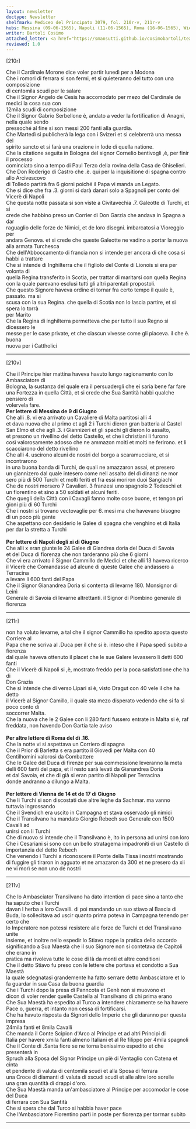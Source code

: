 ```yaml
---
layout: newsletter
doctype: Newsletter
shelfmark: Mediceo del Principato 3079, fol. 210r-v, 211r-v
hubs: Messina (09-06-1565), Napoli (11-06-1565), Roma (16-06-1565), Wien (14-06-1565), Wien (17-06-1565)
writer: Bartoli Cosimo
attached_letter: <a href="https://smansutti.github.io/cosimobartoli/texts/2977_070/">2977_070</a>
reviewed: 1.0
---
```


[210r]  
  
  
Che il Cardinale Morone dice voler partir lunedì per a Modona  
Che i romori di ferrara si son fermi, et si quieteranno del tutto con una composizione  
di centomila scudi per le salare  
Che il Signor Angelo de Cesis ha accomodato per mezo del Cardinale de medici la cosa sua con  
12mila scudi di composizione  
Che il Signor Gabrio Serbellone è, andato a veder la fortification di Anagni, nella quale sendo  
pressoché al fine si son messi 200 fanti alla guardia.  
Che Martedì si publicherà la lega con i Svizeri et si celebrerrà una messa del  
spirito sancto et si farà una orazione in lode di quella natione.  
Che la citatione seguita in Bologna del signor Cornelio bentivogli ,è, per finir il processo  
cominciato sino a tempo di Paul Terzo della rovina della Casa de Ghiselieri.  
Che Don Roderigo di Castro che .è. qui per la inquisitione di spagna contro allo Arcivescovo  
di Tolledo partirà fra 6 giorni poiché il Papa vi manda un Legato.  
Che si dice che fra .3. giorni si darà danari solo a Spagnoli per conto del Vicerè di Napoli  
Che questa notte passata si son viste a Civitavechia .7. Galeotte di Turchi, et si  
crede che habbino preso un Corrier di Don Garzia che andava in Spagna a dar  
raguaglio delle forze de Nimici, et de loro disegni. imbarcatosi a Vioreggio per  
andara Genova. et si crede che queste Galeotte ne vadino a portar la nuova  
alla armata Turchesca  
Che dell'Abboccamento di francia non si intende per ancora di che cosa si habbi a trattare  
Che si intende di Inghilterra che il figliolo del Conte di Lionois si era per volonta di  
quella Regina transferito in Scotia, per trattar di maritarsi con quella Regina  
con la quale parevano esclusi tutti gli altri parentati propostoli.  
Che questo Signore haveva ordine di tornar fra certo tempo il quale è, passato. ma si  
scusa con la sua Regina. che quella di Scotia non lo lascia partire, et si spera lo torrà  
per Marito  
Che la Regina di inghilterra permetteva che per tutto il suo Regno si dicessero le  
messe per le case private, et che ciascun vivesse come gli piaceva. il che è. buona  
nuova per i Cattholici  
  
---  

[210v]  
  
  
Che il Principe hier mattina haveva havuto lungo ragionamento con lo Ambasciatore di  
Bologna, la sustanza del quale era il persuadergli che ei saria bene far fare  
una Fortezza in quella Città, et si crede che Sua Santità habbi qualche pensiero di  
volervela fare.  
<strong>Per lettere di Messina de 9 di Giugno</strong>  
Che alli .8. vi era arrivato un Cavaliere di Malta partitosi alli 4  
et dava nuova che al primo et agli 2 i Turchi dieron gran batteria al Castel  
San Elmo et che agli .3. i Giannizeri et gli spachi gli dieron lo assalto,  
et presono un rivellino del detto Castello, et che i christiani li furono  
così valorosamente adosso che ne ammazon molti et molti ne ferirono. et li  
scacciarono del detto rivellino  
Che alli 4. uscirono alcuni de nostri del borgo a scaramucciare, et si incontrarono  
in una buona banda di Turchi, de quali ne amazzaron assai, et presero  
un giannizero dal quale intesero come nell assalto del dì dinanzi ne mor  
sero più di 500 Turchi et molti feriti et fra essi moriron duoi Sangiachi  
Che de nostri morsero 7 Cavalieri. 3 franzesi uno spagnolo 2 Todeschi et  
un fiorentino et sino a 50 soldati et alcuni feriti.  
Che quegli della Città con i Cavagli fanno molte cose buone, et tengon pri  
gioni più di 60 Turchi  
Che i nostri si trovano vectovaglie per 6. mesi ma che havevano bisogno  
di un poco più gente  
Che aspettano con desiderio le Galee di spagna che venghino et di Italia  
per dar la stretta a Turchi  
<br/><strong>Per lettere di Napoli degli xi di Giugno</strong>  
Che alli x eran giunte le 24 Galee di Giandrea doria del Duca di Savoia  
et del Duca di fiorenza che non tarderanno più che 6 giorni  
Che vi era arrivato il Signor Cammillo de Medici et che alli 13 haveva ricerco  
il Vicerè che Comandasse ad alcune di queste Galee che andassero a Terracina  
a levare li 600 fanti del Papa  
Che il Signor Gianandrea Doria si contenta di levarne 180. Monsignor di Leinì  
Generale di Savoia di levarne altrettanti. il Signor di Piombino generale di fiorenza  
  
---  

[211r]  
  
  
non ha voluto levarne, a tal che il signor Cammillo ha spedito aposta questo Corriere al  
Papa che ne scriva al .Duca per il che si è. inteso che il Papa spedì subito a fiorenza  
dal quale haveva ottenuto il placet che le sue Galere levassero li detti 600 fanti  
Che il Vicerè di Napoli si ,è, mostrato freddo per la poca satisfattione che ha di  
Don Grazia  
Che si intende che di verso Lipari si è, visto Dragut con 40 vele il che ha detto  
il Vicerè al Signor Camillo, il quale sta mezo disperato vedendo che si fa sì poco conto di  
soccorrer Malta.  
Che la nuova che le 2 Galee con li 280 fanti fussero entrate in Malta si è, raf  
freddata, non havendo Don Gartia tale aviso  
<br/><strong>Per altre lettere di Roma del dì .16.</strong>  
Che la notte vi si aspettava un Corriero di spagna  
Che il Prior di Barletta s era partito il Giovedì per Malta con 40  
Gentilhomini valorosi da Combattere  
Che le Galee del Duca di firenze per sua commessione leveranno la meta  
delli 600 fanti del papa, et il resto sarà levati da Gianandrea Doria  
et dal Savoia, et che di già si eran partito di Napoli per Terracina  
donde andranno a dilungo a Malta.  
<br/><strong>Per lettere di Vienna de 14 et de 17 di Giugno</strong>  
Che li Turchi si son discostati due altre leghe da Sachmar. ma vanno  
tuttavia ingrossando  
Che il Svendich era uscito in Campagna et stava osservado gli nimici  
Che il Transilvano ha mandato Giorgio Rebech suo Generale con 1500 Cavalli ad  
unirsi con li Turchi  
Che di nuovo si intende che il Transilvano è, ito in persona ad unirsi con loro  
Che i Cesariani si sono con un bello stratagema impadroniti di un Castello di  
importanzia del detto Rebech  
Che venendo i Turchi a riconoscere il Ponte della Tissa i nostri mostrando  
di fuggire gli tiraron in agguato et ne amazaron da 300 et ne presero da xii  
ne vi morì se non uno de nostri  
  
---  

[211v]  
  
  
Che lo Ambasciator Transilvano ha dato intention di pace sino a tanto che ha saputo che i Turchi  
davan l herba a loro Cavalli. di poi mandando un suo stiavo al Bascia di  
Buda, lo sollecitava ad uscir quanto prima poteva in Campagna tenendo per certo che  
lo Imperatore non potessi resistere alle forze de Turchi et del Transilvano unite  
insieme, et inoltre nello espedir lo Stiavo roppe la pratica dello accordo  
significando a Sua Maestà che il suo Signore non si contetava de Capitoli che erano in  
pratica ma rivoleva tutte le cose di là da monti et altre conditioni  
Che il detto Stiavo fu preso con le lettere che portava et condotto a Sua Maestà  
la quale sdegnatasi grandemente ha fatto serrare detto Ambasciatore et lo  
fa guardar in sua Casa da buona guardia  
Che i Turchi dopo la presa di Panncota et Genè non si muovono et  
dicon di voler render quelle Castella al Transilvano di chi prima erano  
Che Sua Maestà ha espedito al Turco a intendere chiaramente se ha havere  
Pace o, guerra, et intanto non cessa di fortificarsi.  
Che ha havuto risposta da Signori dello Imperio che gli daranno per questa impresa  
24mila fanti et 8mila Cavalli  
Che manda il Conte Scipion d'Arco al Principe et ad altri Principi di  
Italia per havere xmila fanti almeno Italiani et al Re filippo per 4mila spagnoli  
Che il Conte di .Santa fiore se ne torna benissimo espedito et che presenterà in  
Spruch alla Sposa del Signor Principe un piè di Ventaglio con Catena et cinta  
et pendente di valuta di centomila scudi et alla Sposa di ferrara  
una Croce di diamanti di valuta di xscudi scudi et alle altre loro sorelle  
una gran quantità di drappi d'oro.  
Che Sua Maestà manda un'ambasciatore al Principe per accomodar le cose del Duca  
di ferrara con Sua Santità  
Che si spera che dal Turco si habbia haver pace  
Che l'Ambasciatore Fiorentino partì in poste per fiorenza per torrnar subito  
  
---  

